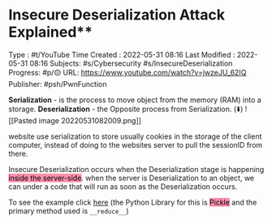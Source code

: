 # Insecure Deserialization Attack Explained**
Type : #t/YouTube
Time Created : 2022-05-31 08:16
Last Modified : 2022-05-31 08:16
Subjects: #s/Cybersecurity #s/InsecureDeserialization
Progress: #p/🟡 
URL: https://www.youtube.com/watch?v=jwzeJU_62IQ
Publisher: #psh/PwnFunction 

**Serialization** - is the process to move object from the memory (RAM) into a storage.
**Deserialization** - the Opposite process from Serialization. (⬇️)
![[Pasted image 20220531082009.png]]

website use serialization to store usually cookies in the storage of the client computer, instead of doing to the websites server to pull the sessionID from there.

Insecure Deserialization occurs when the Deserialization stage is happening <mark style="background: #FF5582A6;">inside the server-side</mark>. when the server is Deserialization to an object, we can under a code that will run as soon as the Deserialization occurs.

To see the example click [here](https://youtu.be/jwzeJU_62IQ?t=346) (the Python Library for this is <mark style="background: #FF5582A6;">Pickle</mark> and the primary method used is `__reduce__`)